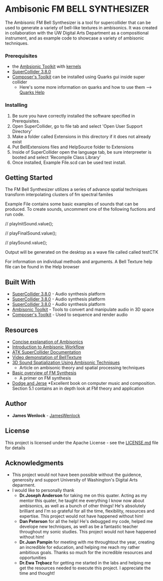 # Ambisonic FM BELL SYNTHESIZER

The Ambisonic FM Bell Synthesizer is a tool for supercollider that can be used to generate a variety of  bell-like textures in ambisonics. It was created in collaboration with the UW Digital Arts Department as a compositional instrument, and as example code to showcase a variety of ambisonic techniques.


### Prerequisites   
* the [Ambsionic Toolkit](http://www.ambisonictoolkit.net/download/supercollider/) with [kernels](http://www.ambisonictoolkit.net/download/kernels/)
* [SuperCollider 3.8.0](http://supercollider.github.io/download.html)
* [Composer's Toolkit](https://github.com/supercollider-quarks/Ctk) can be installed using Quarks gui inside super collider
    *  Here's some more information on quarks and how to use them --> [Quarks Help](http://doc.sccode.org/Guides/UsingQuarks.html)
    
### Installing

1. Be sure you have correctly installed the software specified in Prerequisites.
2. Open SuperCollider, go to file tab and select 'Open User Support Directory'
3. Make a folder called Extensions in this directory if it does not already exist
4. Put BellExtensions files and HelpSource folder to Extensions
5. Inside of SuperCollider open the language tab, be sure interpreeter is booted and select 'Recompile Class Library'
6. Once installed, Example File.scd can be used test install. 
    
## Getting Started

The FM Bell Synthesizer utilizes a series of advance spatial techniques transform interpolating clusters of fm spectral familes

Example File contains some basic examples of sounds that can be produced. To create sounds, uncomment one of the following fuctions and run code.

// playInitSound.value();

// playFinalSound.value();

// playSound.value();

Output will be generated on the desktop as a wave file called called testCTK

For information on individual methods and arguments. A Bell Texture help file can be found in the Help browser

## Built With

* [SuperCollider 3.8.0](http://www.dropwizard.io/1.0.2/docs/) - Audio synthesis platform 
* [SuperCollider 3.8.0](http://www.dropwizard.io/1.0.2/docs/) - Audio synthesis platform 
* [SuperCollider 3.8.0](http://www.dropwizard.io/1.0.2/docs/) - Audio synthesis platform 
* [Ambisonic Toolkit](http://www.ambisonictoolkit.net/) - Tools to convert and manipulate audio in 3D space
* [Composer's Toolkit](https://github.com/supercollider-quarks/Ctk) - Used to sequence and render audio

## Resources 

* [Concise explanation of Ambisonics](http://www.asoundeffect.com/ambisonics-primer/)
* [Introduction to Ambisonic Workflow](http://www.ambisonictoolkit.net/documentation/workflow/)
* [ATK SuperCollider Documentation](http://www.ambisonictoolkit.net/documentation/supercollider/)
* [Video demonstation of BellTexture](https://www.youtube.com/playlist?list=PL2y-mQQ-qX1Vh9s9Oa7cxzyVMRNHIYBb2)
* [3D Sound Spatialization Using Ambisonic Techniques](http://www.samdrazin.com/classes/mmi505/3-d_sound_spatialization_using_ambisonic_techniques.pdf)
    * Article on ambisonic theory and spatial processing techniques
* [Basic overview of FM Synthesis](http://synthesizeracademy.com/fm-synthesis/)
    * A primer on FM synthesis
* [Dodge and Jerse](https://books.google.com/books?id=eY_BQgAACAAJ&hl=en)
    *Excellent book on computer music and composition. Section 5.1 contains an in depth look at FM theory and application

## Author

* **James Wenlock** - [JamesWenlock](https://github.com/JamesWenlock)

## License

This project is licensed under the Apache License - see the [LICENSE.md](LICENSE.md) file for details

## Acknowledgments

* This project would not have been possible without the guidence, generosity and support University of Washington's Digital Arts deparment.
* I would like to personally thank
    * **Dr.Joseph Anderson** for taking me on this quater. Acting as my mentor this quater, he taught me everything I know now about ambisonics, as well as a bunch of other things! He's absolutely brilliant and I'm so grateful for all the time, flexibility, resources and expertise. This project would not have happened without him!
    * **Dan Peterson** for all the help! He's debugged my code, helped me develope new techniques, as well as be a fantastic teacher throughout my sonic studies. This project would not have happened without him!
    * **Dr.Juan Pampin** for meeting with me throughtout the year, creating an incredible for education, and helping me reach my rather ambitious goals. Thanks so much for the incredible resources and opportunities  
    * **Dr.Ewa Trębacz** for getting me started in the labs and helping me get the resources needed to execute this project. I appreciate the time and thought!
